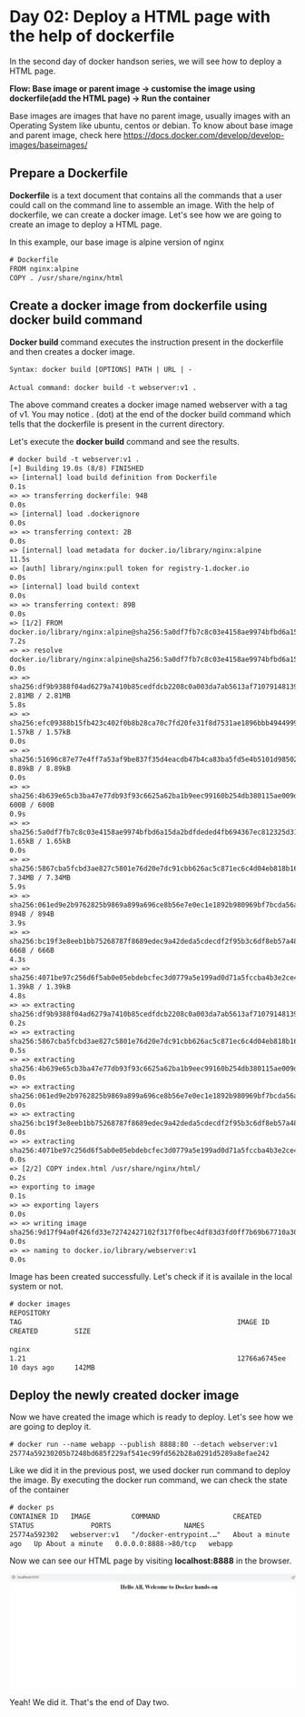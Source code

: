 # Day 02: Deploy a HTML page with the help of dockerfile

In the second day of docker handson series, we will see how to deploy a HTML page.

**Flow: Base image or parent image -> customise the image using dockerfile(add the HTML page) -> Run the container**

Base images are images that have no parent image, usually images with an Operating System like ubuntu, centos or debian. To know about base image and parent image, check here https://docs.docker.com/develop/develop-images/baseimages/

## Prepare a Dockerfile

**Dockerfile** is a text document that contains all the commands that a user could call on the command line to assemble an image. With the help of dockerfile, we can create a docker image. Let's see how we are going to create an image to deploy a HTML page.

In this example, our base image is alpine version of nginx

    # Dockerfile
    FROM nginx:alpine
    COPY . /usr/share/nginx/html

## Create a docker image from dockerfile using docker build command

**Docker build** command executes the instruction present in the dockerfile and then creates a docker image.

    Syntax: docker build [OPTIONS] PATH | URL | -
    
    Actual command: docker build -t webserver:v1 .

The above command creates a docker image named webserver with a tag of v1. You may notice . (dot) at the end of the docker build command which tells that the dockerfile is present in the current directory.
    
Let's execute the **docker build** command and see the results.

    # docker build -t webserver:v1 .
    [+] Building 19.0s (8/8) FINISHED
    => [internal] load build definition from Dockerfile                                                                                                                   0.1s
    => => transferring dockerfile: 94B                                                                                                                                    0.0s
    => [internal] load .dockerignore                                                                                                                                      0.0s
    => => transferring context: 2B                                                                                                                                        0.0s
    => [internal] load metadata for docker.io/library/nginx:alpine                                                                                                       11.5s
    => [auth] library/nginx:pull token for registry-1.docker.io                                                                                                           0.0s
    => [internal] load build context                                                                                                                                      0.0s
    => => transferring context: 89B                                                                                                                                       0.0s
    => [1/2] FROM docker.io/library/nginx:alpine@sha256:5a0df7fb7c8c03e4158ae9974bfbd6a15da2bdfdeded4fb694367ec812325d31                                                  7.2s
    => => resolve docker.io/library/nginx:alpine@sha256:5a0df7fb7c8c03e4158ae9974bfbd6a15da2bdfdeded4fb694367ec812325d31                                                  0.0s
    => => sha256:df9b9388f04ad6279a7410b85cedfdcb2208c0a003da7ab5613af71079148139 2.81MB / 2.81MB                                                                         5.8s
    => => sha256:efc09388b15fb423c402f0b8b28ca70c7fd20fe31f8d7531ae1896bbb4944999 1.57kB / 1.57kB                                                                         0.0s
    => => sha256:51696c87e77e4ff7a53af9be837f35d4eacdb47b4ca83ba5fd5e4b5101d98502 8.89kB / 8.89kB                                                                         0.0s
    => => sha256:4b639e65cb3ba47e77db93f93c6625a62ba1b9eec99160b254db380115ae009d 600B / 600B                                                                             0.9s
    => => sha256:5a0df7fb7c8c03e4158ae9974bfbd6a15da2bdfdeded4fb694367ec812325d31 1.65kB / 1.65kB                                                                         0.0s
    => => sha256:5867cba5fcbd3ae827c5801e76d20e7dc91cbb626ac5c871ec6c4d04eb818b16 7.34MB / 7.34MB                                                                         5.9s
    => => sha256:061ed9e2b9762825b9869a899a696ce8b56e7e0ec1e1892b980969bf7bcda56a 894B / 894B                                                                             3.9s
    => => sha256:bc19f3e8eeb1bb75268787f8689edec9a42deda5cdecdf2f95b3c6df8eb57a48 666B / 666B                                                                             4.3s
    => => sha256:4071be97c256d6f5ab0e05ebdebcfec3d0779a5e199ad0d71a5fccba4b3e2ce4 1.39kB / 1.39kB                                                                         4.8s
    => => extracting sha256:df9b9388f04ad6279a7410b85cedfdcb2208c0a003da7ab5613af71079148139                                                                              0.2s
    => => extracting sha256:5867cba5fcbd3ae827c5801e76d20e7dc91cbb626ac5c871ec6c4d04eb818b16                                                                              0.5s
    => => extracting sha256:4b639e65cb3ba47e77db93f93c6625a62ba1b9eec99160b254db380115ae009d                                                                              0.0s
    => => extracting sha256:061ed9e2b9762825b9869a899a696ce8b56e7e0ec1e1892b980969bf7bcda56a                                                                              0.0s
    => => extracting sha256:bc19f3e8eeb1bb75268787f8689edec9a42deda5cdecdf2f95b3c6df8eb57a48                                                                              0.0s
    => => extracting sha256:4071be97c256d6f5ab0e05ebdebcfec3d0779a5e199ad0d71a5fccba4b3e2ce4                                                                              0.0s
    => [2/2] COPY index.html /usr/share/nginx/html/                                                                                                                       0.2s
    => exporting to image                                                                                                                                                 0.1s
    => => exporting layers                                                                                                                                                0.0s
    => => writing image sha256:9d17f94a0f426fd33e72742427102f317f0fbec4df83d3fd0ff7b69b67710a30                                                                           0.0s
    => => naming to docker.io/library/webserver:v1                                                                                                                        0.0s

Image has been created successfully. Let's check if it is availale in the local system or not.

    # docker images
    REPOSITORY                                                                   TAG                                                     IMAGE ID       CREATED         SIZE

    nginx                                                                        1.21                                                    12766a6745ee   10 days ago     142MB


## Deploy the newly created docker image

Now we have created the image which is ready to deploy. Let's see how we are going to deploy it.

    # docker run --name webapp --publish 8888:80 --detach webserver:v1
    25774a59230205b7248bd685f229af541ec99fd562b28a0291d5289a8efae242

Like we did it in the previous post, we used docker run command to deploy the image. By executing the docker run command, we can check the state of the container
    
    # docker ps
    CONTAINER ID   IMAGE          COMMAND                  CREATED              STATUS              PORTS                  NAMES
    25774a592302   webserver:v1   "/docker-entrypoint.…"   About a minute ago   Up About a minute   0.0.0.0:8888->80/tcp   webapp


Now we can see our HTML page by visiting **localhost:8888** in the browser.

![default HTML file from nginx ](./screenshot/img01.jpg)


Yeah! We did it. That's the end of Day two.
